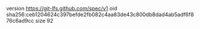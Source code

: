 version https://git-lfs.github.com/spec/v1
oid sha256:ceb1204624c397befde2fb082c4aa83de43c800db8dad4ab5adf6f876c6ad9cc
size 92
